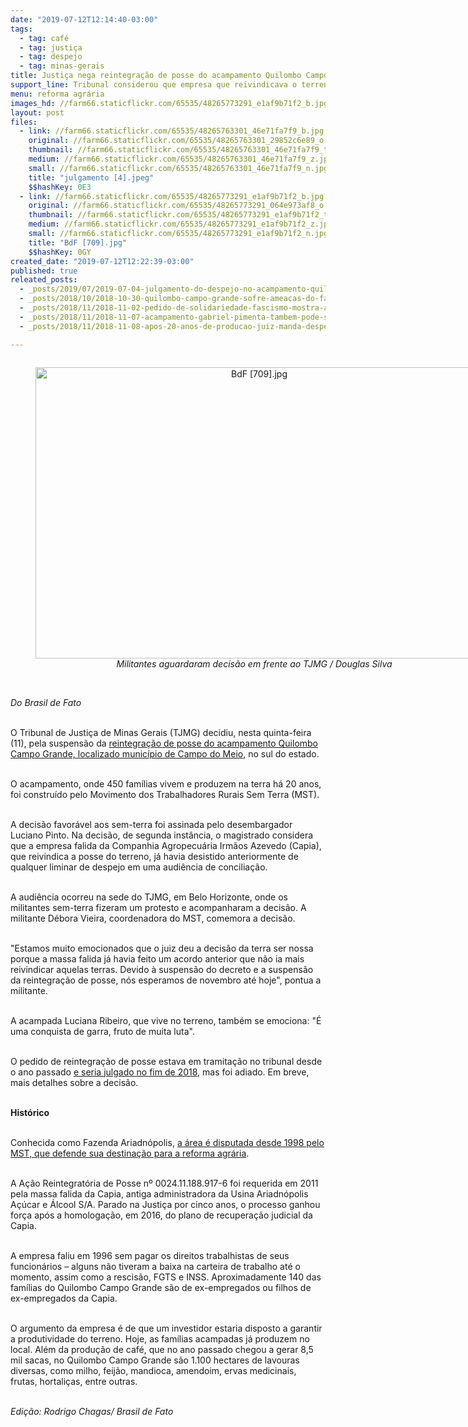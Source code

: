 ```yaml
---
date: "2019-07-12T12:14:40-03:00"
tags:
  - tag: café
  - tag: justiça
  - tag: despejo
  - tag: minas-gerais
title: Justiça nega reintegração de posse do acampamento Quilombo Campo Grande
support_line: Tribunal considerou que empresa que reivindicava o terreno já havia desistido da posse em reunião de conciliação
menu: reforma agrária
images_hd: //farm66.staticflickr.com/65535/48265773291_e1af9b71f2_b.jpg
layout: post
files:
  - link: //farm66.staticflickr.com/65535/48265763301_46e71fa7f9_b.jpg
    original: //farm66.staticflickr.com/65535/48265763301_29852c6e89_o.jpg
    thumbnail: //farm66.staticflickr.com/65535/48265763301_46e71fa7f9_t.jpg
    medium: //farm66.staticflickr.com/65535/48265763301_46e71fa7f9_z.jpg
    small: //farm66.staticflickr.com/65535/48265763301_46e71fa7f9_n.jpg
    title: "julgamento [4].jpeg"
    $$hashKey: 0E3
  - link: //farm66.staticflickr.com/65535/48265773291_e1af9b71f2_b.jpg
    original: //farm66.staticflickr.com/65535/48265773291_064e973af8_o.jpg
    thumbnail: //farm66.staticflickr.com/65535/48265773291_e1af9b71f2_t.jpg
    medium: //farm66.staticflickr.com/65535/48265773291_e1af9b71f2_z.jpg
    small: //farm66.staticflickr.com/65535/48265773291_e1af9b71f2_n.jpg
    title: "BdF [709].jpg"
    $$hashKey: 0GY
created_date: "2019-07-12T12:22:39-03:00"
published: true
releated_posts:
  - _posts/2019/07/2019-07-04-julgamento-do-despejo-no-acampamento-quilombo-campo-grande.md
  - _posts/2018/10/2018-10-30-quilombo-campo-grande-sofre-ameacas-do-fascismo.md
  - _posts/2018/11/2018-11-02-pedido-de-solidariedade-fascismo-mostra-as-garras-e-ameaca-despejo-de-450-familias.md
  - _posts/2018/11/2018-11-07-acampamento-gabriel-pimenta-tambem-pode-ser-despejado-em-minas-gerais.md
  - _posts/2018/11/2018-11-08-apos-20-anos-de-producao-juiz-manda-despejar-as-familias-do-acampamento-quilombo-campo-grande.md

---
```

<div style="text-align:center">
<figure class="image" style="display:inline-block"><img alt="BdF [709].jpg" height="466" src="//farm66.staticflickr.com/65535/48265773291_e1af9b71f2_b.jpg" width="700" />
<figcaption><em>Militantes aguardaram decis&atilde;o em frente ao TJMG / Douglas Silva</em></figcaption>
</figure>
</div>

<p><br />
<em>Do&nbsp;Brasil de Fato</em></p>

<p><br />
O Tribunal de Justi&ccedil;a de Minas Gerais (TJMG) decidiu, nesta quinta-feira (11), pela suspens&atilde;o da <a href="https://www.brasildefato.com.br/2019/07/08/reintegracao-de-posse-do-quilombo-campo-grande-mg-sera-julgada-na-quinta-11/">reintegra&ccedil;&atilde;o de posse do acampamento Quilombo Campo Grande, localizado munic&iacute;pio de Campo do Meio</a>, no sul do estado.<br />
&nbsp;</p>

<p>O acampamento, onde 450 fam&iacute;lias vivem e produzem na terra h&aacute; 20 anos, foi constru&iacute;do pelo Movimento dos Trabalhadores Rurais Sem Terra (MST).<br />
&nbsp;</p>

<p>A decis&atilde;o favor&aacute;vel aos sem-terra foi assinada pelo desembargador Luciano Pinto. Na decis&atilde;o, de segunda inst&acirc;ncia, o magistrado considera que a empresa falida da Companhia Agropecu&aacute;ria Irm&atilde;os Azevedo (Capia), que reivindica a posse do terreno, j&aacute; havia desistido anteriormente de qualquer liminar de despejo em uma audi&ecirc;ncia de concilia&ccedil;&atilde;o.&nbsp;<br />
&nbsp;</p>

<p>A audi&ecirc;ncia ocorreu na sede do TJMG, em Belo Horizonte, onde os militantes sem-terra fizeram um protesto e acompanharam a decis&atilde;o. A militante D&eacute;bora Vieira, coordenadora do MST, comemora a decis&atilde;o.<br />
&nbsp;</p>

<p>&quot;Estamos muito emocionados que o juiz deu a decis&atilde;o da terra ser nossa porque a massa falida j&aacute; havia feito um acordo anterior que n&atilde;o ia mais reivindicar aquelas terras. Devido &agrave; suspens&atilde;o do decreto e a suspens&atilde;o da reintegra&ccedil;&atilde;o de posse, n&oacute;s esperamos de novembro at&eacute; hoje&quot;, pontua a militante.<br />
&nbsp;</p>

<p>A acampada Luciana Ribeiro, que vive no terreno, tamb&eacute;m se emociona: &quot;&Eacute; uma conquista de garra, fruto de muita luta&quot;.&nbsp;<br />
&nbsp;</p>

<p>O pedido de reintegra&ccedil;&atilde;o de posse estava em tramita&ccedil;&atilde;o no tribunal desde o ano passado <a href="https://www.brasildefato.com.br/2018/12/01/justica-suspende-reintegracao-de-posse-no-quilombo-campo-grande-em-minas/">e seria julgado no fim de 2018</a>, mas foi adiado. Em breve, mais detalhes sobre a decis&atilde;o.<br />
&nbsp;</p>

<p><strong>Hist&oacute;rico</strong><br />
&nbsp;</p>

<p>Conhecida como Fazenda Ariadn&oacute;polis, <a href="https://www.brasildefato.com.br/2018/11/28/a-resistencia-do-quilombo-campo-grande/">a &aacute;rea &eacute; disputada desde 1998 pelo MST, que defende sua destina&ccedil;&atilde;o para a reforma agr&aacute;ria</a>.&nbsp;<br />
&nbsp;</p>

<p>A A&ccedil;&atilde;o Reintegrat&oacute;ria de Posse n&ordm; 0024.11.188.917-6 foi requerida em 2011 pela massa falida da Capia, antiga administradora da Usina Ariadn&oacute;polis A&ccedil;&uacute;car e &Aacute;lcool S/A. Parado na Justi&ccedil;a por cinco anos, o processo ganhou for&ccedil;a ap&oacute;s a homologa&ccedil;&atilde;o, em 2016, do plano de recupera&ccedil;&atilde;o judicial da Capia.<br />
&nbsp;</p>

<p>A empresa faliu em 1996 sem pagar os direitos trabalhistas de seus funcion&aacute;rios &ndash; alguns n&atilde;o tiveram a baixa na carteira de trabalho at&eacute; o momento, assim como a rescis&atilde;o, FGTS e INSS. Aproximadamente 140 das fam&iacute;lias do Quilombo Campo Grande s&atilde;o de ex-empregados ou filhos de ex-empregados da Capia.<br />
&nbsp;</p>

<p>O argumento da empresa &eacute; de que um investidor estaria disposto a garantir a produtividade do terreno. Hoje, as fam&iacute;lias acampadas j&aacute; produzem no local. Al&eacute;m da produ&ccedil;&atilde;o de caf&eacute;, que no ano passado chegou a gerar 8,5 mil sacas, no Quilombo Campo Grande s&atilde;o 1.100 hectares de lavouras diversas, como milho, feij&atilde;o, mandioca, amendoim, ervas medicinais, frutas, hortali&ccedil;as, entre outras.<br />
&nbsp;</p>

<p><em>Edi&ccedil;&atilde;o: Rodrigo Chagas/ Brasil de Fato</em></p>
